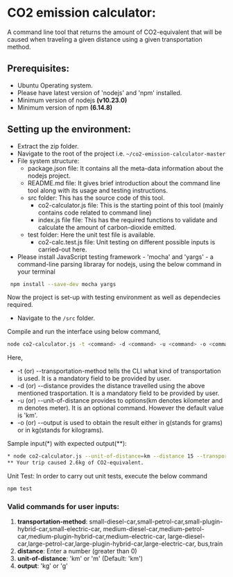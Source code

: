 # CO2 emission calculator:

A command line tool that returns the amount of CO2-equivalent that will be caused when traveling a given distance using a given transportation method.

## Prerequisites:

- Ubuntu Operating system.  
- Please have latest version of 'nodejs' and 'npm' installed.
- Minimum version of nodejs **(v10.23.0)**
- Minimum version of npm **(6.14.8)**

## Setting up the environment:

- Extract the zip folder.
- Navigate to the root of the project i.e. `~/co2-emission-calculator-master`
- File system structure:
    - package.json file: It contains all the meta-data information about the nodejs project.
    - README.md file: It gives brief introduction about the command line tool along with its usage and testing instructions.
    - src folder: This has the source code of this tool.
        - co2-calculator.js file: This is the starting point of this tool (mainly contains code related to command line)
        - index.js file file: This has the required functions to validate and calculate the amount of carbon-dioxide emitted.
    - test folder: Here the unit test file is available.
        - co2-calc.test.js file: Unit testing on different possible inputs is carried-out here. 
- Please install JavaScript testing framework - 'mocha' and 'yargs' - a command-line parsing libraray for nodejs, using the below command in your terminal
``` sh      
 npm install --save-dev mocha yargs
```
Now the project is set-up with testing environment as well as dependecies required.

- Navigate to the `/src` folder.

Compile and run the interface using below command,

``` sh
node co2-calculator.js -t <command> -d <command> -u <command> -o <command>
```
Here,

- -t (or) --transportation-method tells the CLI what kind of transportation is used. It is a mandatory field to be provided by user.
- -d (or) --distance provides the distance travelled using the above mentioned trasportation. It is a mandatory field to be provided by user.
- -u (or) --unit-of-distance provides to options(km denotes kilometer and m denotes meter). It is an optional command. However the default value is 'km'.
- -o (or) --output is used to obtain the result either in g(stands for grams) or in kg(stands for kilograms).

Sample input(*) with expected output(**):
``` sh
* node co2-calculator.js --unit-of-distance=km --distance 15 --transportation-method=medium-diesel-car
** Your trip caused 2.6kg of CO2-equivalent.
```

Unit Test: In order to carry out unit tests, execute the below command

``` sh
npm test
```

### Valid commands for user inputs:

1) **transportation-method**: small-diesel-car,small-petrol-car,small-plugin-hybrid-car,small-electric-car,
                          medium-diesel-car,medium-petrol-car,medium-plugin-hybrid-car,medium-electric-car,
                          large-diesel-car,large-petrol-car,large-plugin-hybrid-car,large-electric-car,
                          bus,train
2) **distance**: Enter a number (greater than 0)
3) **unit-of-distance**: 'km' or 'm' (Default: 'km')
4) **output**: 'kg' or 'g'
